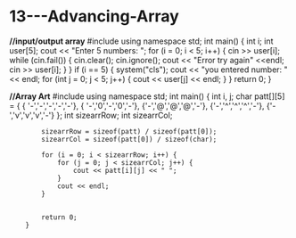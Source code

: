 # 13---Advancing-Array


**//input/output array**
		#include <iostream>
		using namespace std;
		int main()
		{
			int i;
			int user[5];
			cout << "Enter 5 numbers: "; 
			for (i = 0; i < 5; i++) {
				cin >> user[i];
				while (cin.fail()) {
					cin.clear();
					cin.ignore();
					cout << "Error try again" <<endl;
					cin >> user[i];
				}
			}
				if (i == 5) {
					system("cls");
					cout << "you entered number: " << endl;
					for (int j = 0; j < 5; j++) {
						cout << user[j] << endl;
					}
				}
			return 0;
		}

**//Array Art**
		 #include <iostream>
		using namespace std;
		int main()
		{
			int i, j;
			char patt[][5] = { { '-','-','-','-','-'},
								{ '-','0','-','0','-'},
								{'-','@','@','@','-'},
								{'-','^','^','^','-'},
								{'-','v','v','v','-'}
			};
			int sizearrRow;
			int sizearrCol;

			sizearrRow = sizeof(patt) / sizeof(patt[0]);
			sizearrCol = sizeof(patt[0]) / sizeof(char);

			for (i = 0; i < sizearrRow; i++) {
				for (j = 0; j < sizearrCol; j++) {
					cout << patt[i][j] << " ";
				}
				cout << endl;
			}


			return 0;
		}                          

